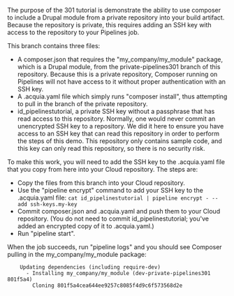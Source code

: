 The purpose of the 301 tutorial is demonstrate the ability to use composer to include a Drupal module from a private repository into your build artifact. Because the repository is private, this requires adding an SSH key with access to the repository to your Pipelines job. 

This branch contains three files:

* A composer.json that requires the "my_company/my_module" package, which is a Drupal module, from the private-pipelines301 branch of this repository. Because this is a private repository, Composer running on Pipelines will not have access to it without proper authentication with an  SSH key.
* A .acquia.yaml file which simply runs "composer install", thus attempting to pull in the branch of the private repository.
* id\_pipelinestutorial, a private SSH key without a passphrase that has read access to this repository. Normally, one would never commit an unencrypted SSH key to a repository. We did it here to ensure you have access to an SSH key that can read this repository in order to perform the steps of this demo. This repository only contains sample code, and this key can only read this repository, so there is no security risk.

To make this work, you will need to add the SSH key to the .acquia.yaml file that you copy from here into your Cloud repository.
The steps are:

* Copy the files from this branch into your Cloud repository.
* Use the "pipeline encrypt" command to add your SSH key to the .acquia.yaml
file: ```cat id_pipelinestutorial | pipeline encrypt - --add ssh-keys.my-key```
* Commit composer.json and .acquia.yaml and push them to your Cloud repository. (You do not need to commit id\_pipelinestutorial; you've added an encrypted copy of it to .acquia.yaml.)
* Run "pipeline start".

When the job succeeds, run "pipeline logs" and you should see Composer pulling in the my_company/my_module package:

```
	Updating dependencies (including require-dev)
	  - Installing my_company/my_module (dev-private-pipelines301 801f5a4)
	    Cloning 801f5a4cea644ee9257c8085f4d9c6f573568d2e
```
